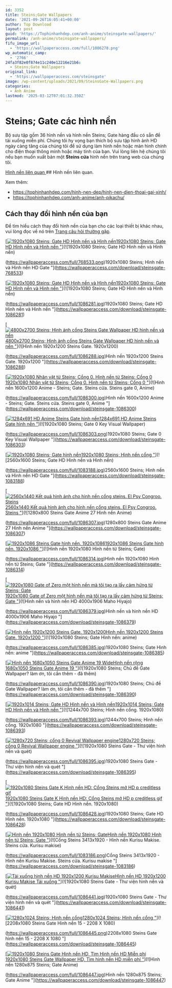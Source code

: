 ```yaml
---
id: 3352
title: Steins;Gate Wallpapers
date: '2021-09-26T16:05:41+00:00'
author: Top Download
layout: post
guid: 'https://Tophinhanhdep.com/anh-anime/steinsgate-wallpapers/'
permalink: /anh-anime/steinsgate-wallpapers/
fifu_image_url:
  - 'https://wallpaperaccess.com/full/1086278.png'
wp_automatic_camp:
  - '2766'
24fa3f82e0f874e11c240e12216e21b6:
  - Steins;Gate Wallpapers
original_link:
  - 'https://wallpaperaccess.com/steinsgate'
image: /wp-content/uploads/2021/09/SteinsGate-Wallpapers.png
categories:
  - Ảnh Anime
lastmod: '2025-03-12T07:01:32.350Z'
---
```

# Steins; Gate các hình nền

Bộ sưu tập gồm 36 hình nền và hình nền Steins; Gate hàng đầu có sẵn để tải xuống miễn phí. Chúng tôi hy vọng bạn thích bộ sưu tập hình ảnh HD ngày càng tăng của chúng tôi để sử dụng làm hình nền hoặc màn hình chính cho điện thoại thông minh hoặc máy tính của bạn. Vui lòng liên hệ chúng tôi nếu bạn muốn xuất bản một **Steins cửa** hình nền trên trang web của chúng tôi.

[Hình nền liên quan ](#related) ## Hình nền liên quan.

   
 Xem thêm:

   
- <https://tophinhanhdep.com/hinh-nen-dep/hinh-nen-dien-thoai-gai-xinh/>
- <https://tophinhanhdep.com/anh-anime/anh-pikachu/>

## Cách thay đổi hình nền của bạn

Để tìm hiểu cách thay đổi hình nền của bạn cho các loại thiết bị khác nhau, vui lòng đọc về nó trên [Trang câu hỏi thường gặp](https://tophinhanhdep.com/faq/).

  
[[![1920x1080 Steins; Gate HD Hình nền và Hình nền](https://wallpaperaccess.com/full/1086278.png)1920x1080 Steins; Gate HD Hình nền và Hình nền "](https://wallpaperaccess.com/download/steinsgate-1086278)](![1920x1080 Steins; Gate HD Hình nền và Hình nền)

(https://wallpaperaccess.com/full/768533.png)1920x1080 Steins; Hình nền và Hình nền HD Gate "](https://wallpaperaccess.com/download/steinsgate-768533)

[[![1920x1080 Steins; Gate HD Hình nền và Hình nền](https://wallpaperaccess.com/full/1086280.jpg)1920x1080 Steins; Gate HD Hình nền và Hình nền "](https://wallpaperaccess.com/download/steinsgate-1086280)](![1920x1080 Steins; Gate HD Hình nền và Hình nền)

(https://wallpaperaccess.com/full/1086281.jpg)1920x1080 Steins; Gate HD Hình nền và Hình nền "](https://wallpaperaccess.com/download/steinsgate-1086281)

[[![4800x2700 Steins; Hình ảnh cổng Steins Gate Wallpaper HD hình nền và nền](https://wallpaperaccess.com/full/1086282.jpg)4800x2700 Steins; Hình ảnh cổng Steins Gate Wallpaper HD hình nền và nền "](https://wallpaperaccess.com/download/steinsgate-1086282)](![Hình nền 1920x1200 Steins Gate.  1920x1200)

(https://wallpaperaccess.com/full/1086288.jpg)Hình nền 1920x1200 Steins Gate. 1920x1200 "](https://wallpaperaccess.com/download/steinsgate-1086288)

[[![1920x1080 Nhân vật từ Steins;  Cổng 0. Hình nền từ Steins; Cổng 0](https://wallpaperaccess.com/full/1086298.jpg)1920x1080 Nhân vật từ Steins; Cổng 0. Hình nền từ Steins; Cổng 0 "](https://wallpaperaccess.com/download/steinsgate-1086298)](![Hình nền 1600x1200 Anime - Steins; Gate.  Steins cửa.  Steins gate 0, Anime)

(https://wallpaperaccess.com/full/1086300.jpg)Hình nền 1600x1200 Anime - Steins; Gate. Steins cửa. Steins gate 0, Anime "](https://wallpaperaccess.com/download/steinsgate-1086300)

[[![1284x691 HD Anime Steins Gate hình nền](https://wallpaperaccess.com/full/1086302.jpg)1284x691 HD Anime Steins Gate hình nền "](https://wallpaperaccess.com/download/steinsgate-1086302)](![1920x1080 Steins; Gate 0 Key Visual Wallpaper)

(https://wallpaperaccess.com/full/1086303.png)1920x1080 Steins; Gate 0 Key Visual Wallpaper "](https://wallpaperaccess.com/download/steinsgate-1086303)

[[![1920x1080 Steins; Gate hình nền](https://wallpaperaccess.com/full/1086304.jpg)1920x1080 Steins; Hình nền cổng "](https://wallpaperaccess.com/download/steinsgate-1086304)](![2560x1600 Steins; Gate HD Hình nền và Hình nền)

(https://wallpaperaccess.com/full/1083188.jpg)2560x1600 Steins; Hình nền và Hình nền HD Gate "](https://wallpaperaccess.com/download/steinsgate-1083188)

[[![2560x1440 Kết quả hình ảnh cho hình nền cổng steins.  El Psy Congroo.  Steins](https://wallpaperaccess.com/full/1086306.jpg)2560x1440 Kết quả hình ảnh cho hình nền cổng steins. El Psy Congroo. Steins "](https://wallpaperaccess.com/download/steinsgate-1086306)](![1280x800 Steins Gate Anime 27 Hình nền Anime)

(https://wallpaperaccess.com/full/1086307.jpg)1280x800 Steins Gate Anime 27 Hình nền Anime "](https://wallpaperaccess.com/download/steinsgate-1086307)

[[![1920x1086 Steins Gate hình nền.  1920x1086](https://wallpaperaccess.com/full/1086309.jpg)1920x1086 Steins Gate hình nền. 1920x1086 "](https://wallpaperaccess.com/download/steinsgate-1086309)](![Hình nền 1920x1080 Hình nền từ Steins; Gate)

(https://wallpaperaccess.com/full/1086314.jpg)Hình nền 1920x1080 Hình nền từ Steins; Gate "](https://wallpaperaccess.com/download/steinsgate-1086314)

[[![1920x1080 Gate of Zero một hình nền mà tôi tạo ra lấy cảm hứng từ Steins; Gate](https://wallpaperaccess.com/full/1086316.png)1920x1080 Gate of Zero một hình nền mà tôi tạo ra lấy cảm hứng từ Steins; Gate "](https://wallpaperaccess.com/download/steinsgate-1086316)](![Hình nền và hình nền HD 4000x1906 Maho Hiyajo)

(https://wallpaperaccess.com/full/1086379.jpg)Hình nền và hình nền HD 4000x1906 Maho Hiyajo "](https://wallpaperaccess.com/download/steinsgate-1086379)

[[![Hình nền 1920x1200 Steins Gate.  1920x1200](https://wallpaperaccess.com/full/1086383.jpg)Hình nền 1920x1200 Steins Gate. 1920x1200 "](https://wallpaperaccess.com/download/steinsgate-1086383)](![1920x1080 Steins; Gate Hình nền: anime)

(https://wallpaperaccess.com/full/1086385.jpg)1920x1080 Steins; Gate Hình nền: anime "](https://wallpaperaccess.com/download/steinsgate-1086385)

[[![Hình nền 1680x1050 Steins Gate Anime 19 Wide](https://wallpaperaccess.com/full/1086386.jpg)Hình nền rộng 1680x1050 Steins Gate Anime 19 "](https://wallpaperaccess.com/download/steinsgate-1086386)](![1920x1080 Steins; Chủ đề Gate Wallpaper?  làm ơn, tôi cần thêm - đã thêm)

(https://wallpaperaccess.com/full/1086390.jpg)1920x1080 Steins; Chủ đề Gate Wallpaper? làm ơn, tôi cần thêm - đã thêm "](https://wallpaperaccess.com/download/steinsgate-1086390)

[[![1920x1014 Steins; Gate HD Hình nền và Hình nền](https://wallpaperaccess.com/full/1086391.png)1920x1014 Steins; Gate HD Hình nền và Hình nền "](https://wallpaperaccess.com/download/steinsgate-1086391)](![1244x700 Steins; Hình nền cổng.  1920x1080)

(https://wallpaperaccess.com/full/1086393.jpg)1244x700 Steins; Hình nền cổng. 1920x1080 "](https://wallpaperaccess.com/download/steinsgate-1086393)

[[![1280x720 Steins; cổng 0 Revival Wallpaper engine](https://wallpaperaccess.com/full/1086394.jpg)1280x720 Steins; cổng 0 Revival Wallpaper engine "](https://wallpaperaccess.com/download/steinsgate-1086394)](![1920x1080 Steins Gate - Thư viện hình nền và quét)

(https://wallpaperaccess.com/full/1086395.jpg)1920x1080 Steins Gate - Thư viện hình nền và quét "](https://wallpaperaccess.com/download/steinsgate-1086395)

[[![1920x1080 Steins Gate K Hình nền HD: Cổng Steins mở HD p creditless gif](https://wallpaperaccess.com/full/1086408.jpg)1920x1080 Steins Gate K Hình nền HD: Cổng Steins mở HD p creditless gif "](https://wallpaperaccess.com/download/steinsgate-1086408)](![1920x1080 Steins; Gate HD Hình nền.  1920x1080)

(https://wallpaperaccess.com/full/1086428.jpg)1920x1080 Steins; Gate HD Hình nền. 1920x1080 "](https://wallpaperaccess.com/download/steinsgate-1086428)

[[![Hình nền 1920x1080 Hình nền từ Steins; Gate](https://wallpaperaccess.com/full/1086429.jpg)Hình nền 1920x1080 Hình nền từ Steins; Gate "](https://wallpaperaccess.com/download/steinsgate-1086429)](![Cổng Steins 3413x1920 - Hình nền Kurisu Makise.  Steins cửa.  Kurisu makise)

(https://wallpaperaccess.com/full/1083186.png)Cổng Steins 3413x1920 - Hình nền Kurisu Makise. Steins cửa. Kurisu makise "](https://wallpaperaccess.com/download/steinsgate-1083186)

[[![Tải xuống hình nền HD 1920x1200 Kurisu Makise](https://wallpaperaccess.com/full/1086440.jpg)Hình nền HD 1920x1200 Kurisu Makise Tải xuống "](https://wallpaperaccess.com/download/steinsgate-1086440)](![1920x1080 Steins Gate - Thư viện hình nền và quét)

(https://wallpaperaccess.com/full/1086441.jpg)1920x1080 Steins Gate - Thư viện hình nền và quét "](https://wallpaperaccess.com/download/steinsgate-1086441)

[[![1280x1024 Steins; Hình nền cổng](https://wallpaperaccess.com/full/1086443.png)1280x1024 Steins; Hình nền cổng "](https://wallpaperaccess.com/download/steinsgate-1086443)](![2208x1080 Steins Gate Hình nền 15 - 2208 X 1080)

(https://wallpaperaccess.com/full/1086445.png)2208x1080 Steins Gate hình nền 15 - 2208 X 1080 "](https://wallpaperaccess.com/download/steinsgate-1086445)

[[![1920x1080 Steins Gate Hình nền HD, Tìm Hình nền HD Miễn phí](https://wallpaperaccess.com/full/1086446.jpg)1920x1080 Steins Gate Wallpaper HD, Tìm hình nền HD miễn phí "](https://wallpaperaccess.com/download/steinsgate-1086446)](![Hình nền 1280x875 Steins; Gate Anime)

(https://wallpaperaccess.com/full/1086447.jpg)Hình nền 1280x875 Steins; Gate Anime "](https://wallpaperaccess.com/download/steinsgate-1086447)
